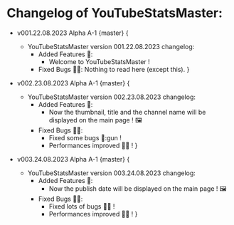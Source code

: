 # Changelog of YouTubeStatsMaster:

- v001.22.08.2023 Alpha A-1 {master} {
    - YouTubeStatsMaster version 001.22.08.2023 changelog:
        - Added Features :rocket::
            - Welcome to YouTubeStatsMaster !
        - Fixed Bugs :bug::gun::
            Nothing to read here (except this).
}
- v002.23.08.2023 Alpha A-1 {master} {
    - YouTubeStatsMaster version 002.23.08.2023 changelog:
        - Added Features :rocket::
            - Now the thumbnail, title and the channel name will be displayed on the main page ! :framed_picture:
        - Fixed Bugs :bug::gun::
            - Fixed some bugs :bug::gun !
            - Performances improved :rocket::muscle: !
}

- v003.24.08.2023 Alpha A-1 {master} {
    - YouTubeStatsMaster version 003.24.08.2023 changelog:
        - Added Features :rocket::
            - Now the publish date will be displayed on the main page ! :framed_picture:
        - Fixed Bugs :bug::gun::
            - Fixed lots of bugs :bug::gun: !
            - Performances improved :rocket::muscle: !
}